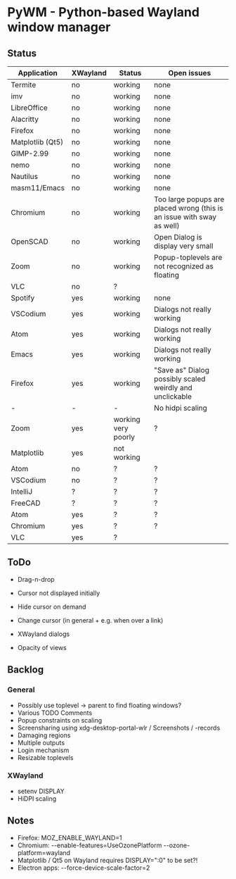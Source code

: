 # PyWM - Python-based Wayland window manager

## Status

| Application            |  XWayland | Status              | Open issues                                              |
|------------------------|-----------|---------------------|----------------------------------------------------------|
| Termite                |    no     | working             |                none                                      |
| imv                    |    no     | working             |                none                                      |
| LibreOffice            |    no     | working             |                none                                      |
| Alacritty              |    no     | working             |                none                                      |
| Firefox                |    no     | working             |                none                                      |
| Matplotlib (Qt5)       |    no     | working             |                none                                      |
| GIMP-2.99              |    no     | working             |                none                                      |
| nemo                   |    no     | working             |                none                                      |
| Nautilus               |    no     | working             |                none                                      |
| masm11/Emacs           |    no     | working             |                none                                      |
| Chromium               |    no     | working             | Too large popups are placed wrong (this is an issue with sway as well) |
| OpenSCAD               |    no     | working             | Open Dialog is display very small                        |
| Zoom                   |    no     | working             | Popup-toplevels are not recognized as floating           |
| VLC                    |    no     | ?                   |                                                          |
| Spotify                |    yes    | working             |                none                                      |
| VSCodium               |    yes    | working             | Dialogs not really working                               |
| Atom                   |    yes    | working             | Dialogs not really working                               |
| Emacs                  |    yes    | working             | Dialogs not really working                               |
| Firefox                |    yes    | working             | "Save as" Dialog possibly scaled weirdly and unclickable |
| -                      |    -      | -                   | No hidpi scaling                                         |
| Zoom                   |    yes    | working very poorly | ?                                                        |
| Matplotlib             |    yes    | not working         |                                                          |
| Atom                   |    no     | ?                   | ?                                                        |
| VSCodium               |    no     | ?                   | ?                                                        |
| IntelliJ               |    ?      | ?                   | ?                                                        |
| FreeCAD                |    ?      | ?                   | ?                                                        |
| Atom                   |    yes    | ?                   | ?                                                        |
| Chromium               |    yes    | ?                   | ?                                                        |
| VLC                    |    yes    | ?                   |                                                          |



## ToDo

- Drag-n-drop
- Cursor not displayed initially
- Hide cursor on demand
- Change cursor (in general + e.g. when over a link)

- XWayland dialogs
- Opacity of views


## Backlog

### General

- Possibly use toplevel -> parent to find floating windows?
- Various TODO Comments
- Popup constraints on scaling
- Screensharing using xdg-desktop-portal-wlr / Screenshots / -records
- Damaging regions
- Multiple outputs
- Login mechanism
- Resizable toplevels

### XWayland

- setenv DISPLAY
- HiDPI scaling

## Notes

- Firefox: MOZ_ENABLE_WAYLAND=1
- Chromium: --enable-features=UseOzonePlatform --ozone-platform=wayland
- Matplotlib / Qt5 on Wayland requires DISPLAY=":0" to be set?!
- Electron apps: --force-device-scale-factor=2
